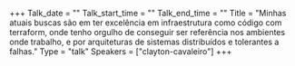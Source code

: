 +++
Talk_date = ""
Talk_start_time = ""
Talk_end_time = ""
Title = "Minhas atuais buscas são em ter excelência em infraestrutura como código com terraform, onde tenho orgulho de conseguir ser referência nos ambientes onde trabalho, e por arquiteturas de sistemas distribuídos e tolerantes a falhas."
Type = "talk"
Speakers = ["clayton-cavaleiro"]
+++


